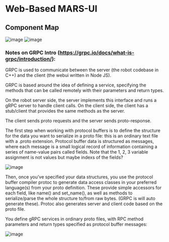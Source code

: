 # Web-Based MARS-UI

## Component Map
![image](https://user-images.githubusercontent.com/47730411/213934394-021b2c68-7480-42ff-a2e3-8f96591e2ac9.png)
![image](https://user-images.githubusercontent.com/47730411/213934400-5c73b3a3-a1d9-4e89-9e71-0584eb417cb2.png)

### Notes on GRPC Intro (https://grpc.io/docs/what-is-grpc/introduction/):

GRPC is used to communicate between the server (the robot codebase in C++) and the client (the webui written in Node JS).

GRPC is based around the idea of defining a service, specifying the methods that can be called remotely with their parameters and return types. 

On the robot server side, the server implements this interface and runs a gRPC server to handle client calls. On the client side, the client has a stub/client that provides the same methods as the server.

The client sends proto requests and the server sends proto-response.

The first step when working with protocol buffers is to define the structure for the data you want to serialize in a proto file: this is an ordinary text file with a .proto extension. Protocol buffer data is structured as messages, where each message is a small logical record of information containing a series of name-value pairs called fields. Note that the 1, 2, 3 variable assignment is not values but maybe indexs of the fields?

![image](https://user-images.githubusercontent.com/47730411/205508775-7c5066a3-550b-455f-ad16-f2db48716b37.png)

Then, once you’ve specified your data structures, you use the protocol buffer compiler protoc to generate data access classes in your preferred language(s) from your proto definition. These provide simple accessors for each field, like name() and set_name(), as well as methods to serialize/parse the whole structure to/from raw bytes. (GRPC is will auto generate these). Protoc also generates server and client code based on the proto file.

You define gRPC services in ordinary proto files, with RPC method parameters and return types specified as protocol buffer messages:

![image](https://user-images.githubusercontent.com/47730411/205508981-3e93d5a8-637d-44f0-ac93-0fe43ea4847d.png)

